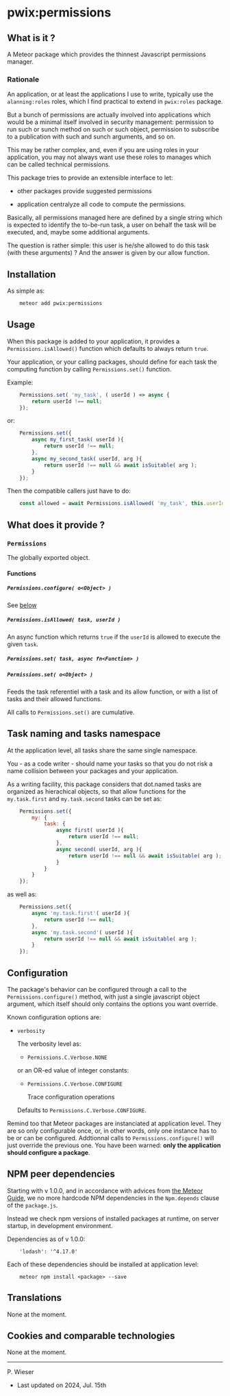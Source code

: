 # pwix:permissions

## What is it ?

A Meteor package which provides the thinnest Javascript permissions manager.

### Rationale

An application, or at least the applications I use to write, typically use the `alanning:roles` roles, which I find practical to extend in `pwix:roles` package.

But a bunch of permissions are actually involved into applications which would be a minimal itself involved in security management: permission to run such or sunch method on such or such object, permission to subscribe to a publication with such and sunch arguments, and so on.

This may be rather complex, and, even if you are using roles in your application, you may not always want use these roles to manages which can be called technical permissions.

This package tries to provide an extensible interface to let:

- other packages provide suggested permissions

- application centralyze all code to compute the permissions.

Basically, all permissions managed here are defined by a single string which is expected to identify the to-be-run task, a user on behalf the task will be executed, and, maybe some additional arguments.

The question is rather simple: this user is he/she allowed to do this task (with these arguments) ? And the answer is given by our allow function.


## Installation

As simple as:

```sh
    meteor add pwix:permissions
```

## Usage

When this package is added to your application, it provides a `Permissions.isAllowed()` function which defaults to always return `true`.

Your application, or your calling packages, should define for each task the computing function by calling `Permissions.set()` function.

Example:

```js
    Permissions.set( 'my_task', ( userId ) => async {
        return userId !== null;
    });
```

or:

```js
    Permissions.set({
        async my_first_task( userId ){
            return userId !== null;
        },
        async my_second_task( userId, arg ){
            return userId !== null && await isSuitable( arg );
        }
    });
```

Then the compatible callers just have to do:

```js
    const allowed = await Permissions.isAllowed( 'my_task', this.userId );
```

## What does it provide ?

### `Permissions`
The globally exported object.

#### Functions

##### `Permissions.configure( o<Object> )`

See [below](#configuration)

##### `Permissions.isAllowed( task, userId )`

An async function which returns `true` if the `userId` is allowed to execute the given `task`.

##### `Permissions.set( task, async fn<Function> )`

##### `Permissions.set( o<Object> )`

Feeds the task referentiel with a task and its allow function, or with a list of tasks and their allowed functions.

All calls to `Permissions.set()` are cumulative.

## Task naming and tasks namespace

At the application level, all tasks share the same single namespace.

You - as a code writer - should name your tasks so that you do not risk a name collision between your packages and your application.

As a writing facility, this package considers that dot.named tasks are organized as hierachical objects, so that allow functions for the `my.task.first` and `my.task.second` tasks can be set as:

```js
    Permissions.set({
        my: {
            task: {
                async first( userId ){
                    return userId !== null;
                },
                async second( userId, arg ){
                    return userId !== null && await isSuitable( arg );
                }
            }
        }
    });
```

as well as:

```js
    Permissions.set({
        async 'my.task.first'( userId ){
            return userId !== null;
        },
        async 'my.task.second'( userId ){
            return userId !== null && await isSuitable( arg );
        }
    });
```

## Configuration

The package's behavior can be configured through a call to the `Permissions.configure()` method, with just a single javascript object argument, which itself should only contains the options you want override.

Known configuration options are:

- `verbosity`

    The verbosity level as:

    - `Permissions.C.Verbose.NONE`
    
    or an OR-ed value of integer constants:

    - `Permissions.C.Verbose.CONFIGURE`

        Trace configuration operations

    Defaults to `Permissions.C.Verbose.CONFIGURE`.

Remind too that Meteor packages are instanciated at application level. They are so only configurable once, or, in other words, only one instance has to be or can be configured. Addtionnal calls to `Permissions.configure()` will just override the previous one. You have been warned: **only the application should configure a package**.

## NPM peer dependencies

Starting with v 1.0.0, and in accordance with advices from [the Meteor Guide](https://guide.meteor.com/writing-atmosphere-packages.html#peer-npm-dependencies), we no more hardcode NPM dependencies in the `Npm.depends` clause of the `package.js`. 

Instead we check npm versions of installed packages at runtime, on server startup, in development environment.

Dependencies as of v 1.0.0:
```
    'lodash': '^4.17.0'
```

Each of these dependencies should be installed at application level:
```
    meteor npm install <package> --save
```

## Translations

None at the moment.

## Cookies and comparable technologies

None at the moment.

---
P. Wieser
- Last updated on 2024, Jul. 15th
